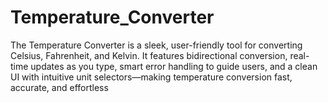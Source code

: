 # Temperature_Converter
The Temperature Converter is a sleek, user-friendly tool for converting Celsius, Fahrenheit, and Kelvin. It features bidirectional conversion, real-time updates as you type, smart error handling to guide users, and a clean UI with intuitive unit selectors—making temperature conversion fast, accurate, and effortless
